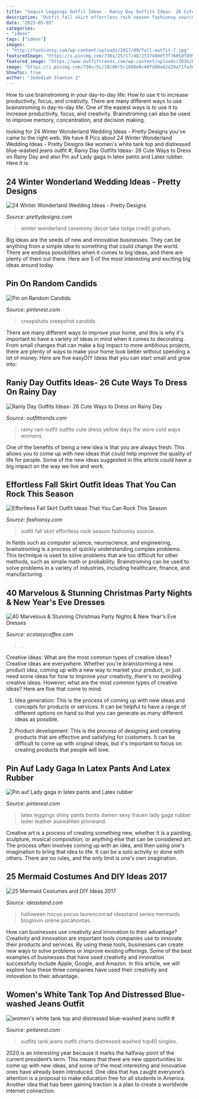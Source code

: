 ```yaml
---
title: "Sequin Leggings Outfit Ideas - Raniy Day Outfits Ideas- 26 Cute Ways To Dress On Rainy Day"
description: "Outfit fall skirt effortless rock season fashionsy source"
date: "2023-05-05"
categories:
- "ideas"
tags: ["ideas"]
images:
- "http://fashionsy.com/wp-content/uploads/2017/09/fall-outfit-7.jpg"
featuredImage: "https://i.pinimg.com/736x/25/17/48/2517480df3f7605df89561d4a5f2860c--cavities-house.jpg"
featured_image: "https://www.outfittrends.com/wp-content/uploads/2016/06/rainy-day-3.jpg"
image: "https://i.pinimg.com/736x/5c/18/80/5c1880e0c40fdd0a62d29a71fa3e1cd5.jpg"
ShowToc: true
author: "Jedediah Stanton I"
---
```



How to use brainstroming in your day-to-day life: How to use it to increase productivity, focus, and creativity.
There are many different ways to use brainstroming in day-to-day life. One of the easiest ways is to use it to increase productivity, focus, and creativity. Brainstroming can also be used to improve memory, concentration, and decision making.

	

		
looking for 24 Winter Wonderland Wedding Ideas - Pretty Designs you've came to the right web. We have 8 Pics about 24 Winter Wonderland Wedding Ideas - Pretty Designs like women&#039;s white tank top and distressed blue-washed jeans outfit #, Raniy Day Outfits Ideas- 26 Cute Ways to Dress on Rainy Day and also Pin auf Lady gaga in latex pants and Latex rubber. Here it is:
		
    
## 24 Winter Wonderland Wedding Ideas - Pretty Designs

<img loading=lazy src="http://www.prettydesigns.com/wp-content/uploads/2016/12/tall.jpg" onerror="this.onerror=null;this.src='https://tse4.mm.bing.net/th?id=OIP.oEc0o41J3uhEl7dovMB69AHaLG&amp;pid=15.1';" alt="24 Winter Wonderland Wedding Ideas - Pretty Designs">

_Source: prettydesigns.com_

>winter wonderland ceremony decor lake lodge credit graham. 

	

Big ideas are the seeds of new and innovative businesses. They can be anything from a simple idea to something that could change the world. There are endless possibilities when it comes to big ideas, and there are plenty of them out there. Here are 5 of the most interesting and exciting big ideas around today.

    
## Pin On Random Candids

<img loading=lazy src="https://i.pinimg.com/736x/25/17/48/2517480df3f7605df89561d4a5f2860c--cavities-house.jpg" onerror="this.onerror=null;this.src='https://tse1.mm.bing.net/th?id=OIP.X-Nnn2kgKPqwqCUOYoAJgAAAAA&amp;pid=15.1';" alt="Pin on Random Candids">

_Source: pinterest.com_

>creepshots creepshot candids. 

	

There are many different ways to improve your home, and this is why it's important to have a variety of ideas in mind when it comes to decorating. From small changes that can make a big impact to more ambitious projects, there are plenty of ways to make your home look better without spending a lot of money. Here are five easyDIY Ideas that you can start small and grow into: 

    
## Raniy Day Outfits Ideas- 26 Cute Ways To Dress On Rainy Day

<img loading=lazy src="https://www.outfittrends.com/wp-content/uploads/2016/06/rainy-day-3.jpg" onerror="this.onerror=null;this.src='https://tse2.mm.bing.net/th?id=OIP._d6yCA8WLnKS3WlygJTGQwHaLH&amp;pid=15.1';" alt="Raniy Day Outfits Ideas- 26 Cute Ways to Dress on Rainy Day">

_Source: outfittrends.com_

>rainy rain outfit outfits cute dress yellow days lfw wore cold ways womens. 

	

One of the benefits of being a new idea is that you are always fresh. This allows you to come up with new ideas that could help improve the quality of life for people. Some of the new ideas suggested in this article could have a big impact on the way we live and work.

    
## Effortless Fall Skirt Outfit Ideas That You Can Rock This Season

<img loading=lazy src="http://fashionsy.com/wp-content/uploads/2017/09/fall-outfit-7.jpg" onerror="this.onerror=null;this.src='https://tse1.mm.bing.net/th?id=OIP.zwRYkJfqng5_5jutafxsIQHaLH&amp;pid=15.1';" alt="Effortless Fall Skirt Outfit Ideas That You Can Rock This Season">

_Source: fashionsy.com_

>outfit fall skirt effortless rock season fashionsy source. 

	

In fields such as computer science, neuroscience, and engineering, brainstroming is a process of quickly understanding complex problems. This technique is used to solve problems that are too difficult for other methods, such as simple math or probability. Brainstroming can be used to solve problems in a variety of industries, including healthcare, finance, and manufacturing.

    
## 40 Marvelous &amp; Stunning Christmas Party Nights &amp; New Year&#039;s Eve Dresses

<img loading=lazy src="https://i0.wp.com/www.ecstasycoffee.com/wp-content/uploads/2016/11/Christmas-and-New-Year‘s-Eve-Dresses-Ideas-17.jpg?resize=675%2C1012" onerror="this.onerror=null;this.src='https://tse1.mm.bing.net/th?id=OIP.TQnesx42rKdEQNjrgA-cLAHaLG&amp;pid=15.1';" alt="40 Marvelous &amp; Stunning Christmas Party Nights &amp; New Year&#039;s Eve Dresses">

_Source: ecstasycoffee.com_

>. 

	

Creative ideas: What are the most common types of creative ideas?
Creative ideas are everywhere. Whether you're brainstorming a new product idea, coming up with a new way to market your product, or just need some ideas for how to improve your creativity, there's no avoiding creative ideas. However, what are the most common types of creative ideas? Here are five that come to mind: 
1. Idea generation: This is the process of coming up with new ideas and concepts for products or services. It can be helpful to have a range of different options on hand so that you can generate as many different ideas as possible.

2. Product development: This is the process of designing and creating products that are effective and satisfying for customers. It can be difficult to come up with original ideas, but it's important to focus on creating products that people will love.


    
## Pin Auf Lady Gaga In Latex Pants And Latex Rubber

<img loading=lazy src="https://i.pinimg.com/736x/5c/18/80/5c1880e0c40fdd0a62d29a71fa3e1cd5.jpg" onerror="this.onerror=null;this.src='https://tse1.mm.bing.net/th?id=OIP.cYEl5o0Yup9bjph13GX7igHaNK&amp;pid=15.1';" alt="Pin auf Lady gaga in latex pants and Latex rubber">

_Source: pinterest.com_

>latex leggings shiny pants boots damen sexy frauen lady gaga rubber leder leather auswählen pinnwand. 

	

Creative art is a process of creating something new, whether it is a painting, sculpture, musical composition, or anything else that can be considered art. The process often involves coming up with an idea, and then using one's imagination to bring that idea to life. It can be a solo activity or done with others. There are no rules, and the only limit is one's own imagination.

    
## 25 Mermaid Costumes And DIY Ideas 2017

<img loading=lazy src="https://ideastand.com/wp-content/uploads/2017/09/mermaid-costume-diy/4-mermaid-costume-diy-ideas-tutorials.jpg" onerror="this.onerror=null;this.src='https://tse4.mm.bing.net/th?id=OIP.8AW6BWy6SG_sET6BszO-3AHaK6&amp;pid=15.1';" alt="25 Mermaid Costumes and DIY Ideas 2017">

_Source: ideastand.com_

>halloween hocus pocus laurenconrad ideastand sereia mermaids bloglovin sirène pocahontas. 

	

How can businesses use creativity and innovation to their advantage?
Creativity and innovation are important tools companies use to innovate their products and services. By using these tools, businesses can create new ways to solve problems or improve existing offerings. Some of the best examples of businesses that have used creativity and innovation successfully include Apple, Google, and Amazon. In this article, we will explore how these three companies have used their creativity and innovation to their advantage.

    
## Women&#039;s White Tank Top And Distressed Blue-washed Jeans Outfit #

<img loading=lazy src="https://i.pinimg.com/736x/3c/7d/58/3c7d58969cf9759afce55c09b94e9c41.jpg" onerror="this.onerror=null;this.src='https://tse3.mm.bing.net/th?id=OIP.HPiRE7wZs0IRb-1PRhXUkgHaP5&amp;pid=15.1';" alt="women&#039;s white tank top and distressed blue-washed jeans outfit #">

_Source: pinterest.com_

>outfits tank jeans outfit charts distressed washed top40 singles. 

	

2020 is an interesting year because it marks the halfway point of the current president’s term. This means that there are new opportunities to come up with new ideas, and some of the most interesting and innovative ones have already been introduced. One idea that has caught everyone’s attention is a proposal to make education free for all students in America. Another idea that has been gaining traction is a plan to create a worldwide internet connection.

